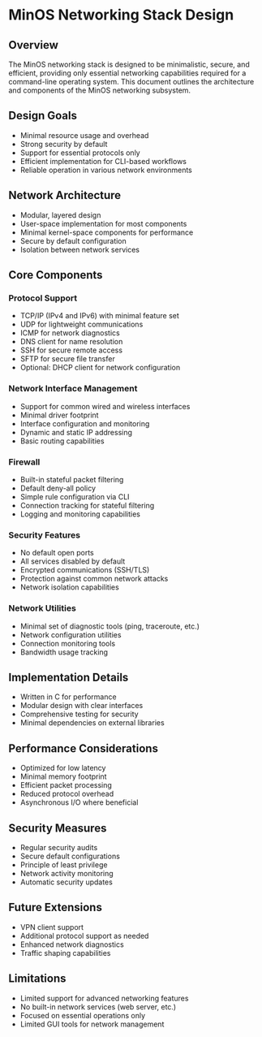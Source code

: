 # MinOS Networking Stack Design

## Overview
The MinOS networking stack is designed to be minimalistic, secure, and efficient, providing only essential networking capabilities required for a command-line operating system. This document outlines the architecture and components of the MinOS networking subsystem.

## Design Goals
- Minimal resource usage and overhead
- Strong security by default
- Support for essential protocols only
- Efficient implementation for CLI-based workflows
- Reliable operation in various network environments

## Network Architecture
- Modular, layered design
- User-space implementation for most components
- Minimal kernel-space components for performance
- Secure by default configuration
- Isolation between network services

## Core Components

### Protocol Support
- TCP/IP (IPv4 and IPv6) with minimal feature set
- UDP for lightweight communications
- ICMP for network diagnostics
- DNS client for name resolution
- SSH for secure remote access
- SFTP for secure file transfer
- Optional: DHCP client for network configuration

### Network Interface Management
- Support for common wired and wireless interfaces
- Minimal driver footprint
- Interface configuration and monitoring
- Dynamic and static IP addressing
- Basic routing capabilities

### Firewall
- Built-in stateful packet filtering
- Default deny-all policy
- Simple rule configuration via CLI
- Connection tracking for stateful filtering
- Logging and monitoring capabilities

### Security Features
- No default open ports
- All services disabled by default
- Encrypted communications (SSH/TLS)
- Protection against common network attacks
- Network isolation capabilities

### Network Utilities
- Minimal set of diagnostic tools (ping, traceroute, etc.)
- Network configuration utilities
- Connection monitoring tools
- Bandwidth usage tracking

## Implementation Details
- Written in C for performance
- Modular design with clear interfaces
- Comprehensive testing for security
- Minimal dependencies on external libraries

## Performance Considerations
- Optimized for low latency
- Minimal memory footprint
- Efficient packet processing
- Reduced protocol overhead
- Asynchronous I/O where beneficial

## Security Measures
- Regular security audits
- Secure default configurations
- Principle of least privilege
- Network activity monitoring
- Automatic security updates

## Future Extensions
- VPN client support
- Additional protocol support as needed
- Enhanced network diagnostics
- Traffic shaping capabilities

## Limitations
- Limited support for advanced networking features
- No built-in network services (web server, etc.)
- Focused on essential operations only
- Limited GUI tools for network management
